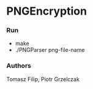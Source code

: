 # PNGEncryption

### Run
* make
* ./PNGParser png-file-name

### Authors
Tomasz Filip,
Piotr Grzelczak
